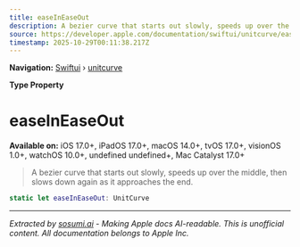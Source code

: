 ```yaml
---
title: easeInEaseOut
description: A bezier curve that starts out slowly, speeds up over the middle, then slows down again as it approaches the end.
source: https://developer.apple.com/documentation/swiftui/unitcurve/easeineaseout
timestamp: 2025-10-29T00:11:38.217Z
---
```


**Navigation:** [Swiftui](/documentation/swiftui) › [unitcurve](/documentation/swiftui/unitcurve)

**Type Property**

# easeInEaseOut

**Available on:** iOS 17.0+, iPadOS 17.0+, macOS 14.0+, tvOS 17.0+, visionOS 1.0+, watchOS 10.0+, undefined undefined+, Mac Catalyst 17.0+

> A bezier curve that starts out slowly, speeds up over the middle, then slows down again as it approaches the end.

```swift
static let easeInEaseOut: UnitCurve
```

---

*Extracted by [sosumi.ai](https://sosumi.ai) - Making Apple docs AI-readable.*
*This is unofficial content. All documentation belongs to Apple Inc.*
